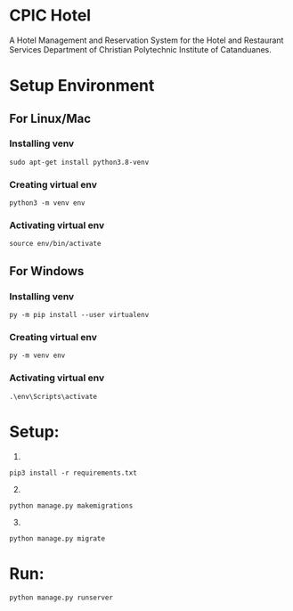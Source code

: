 # CPIC Hotel
A Hotel Management and Reservation System for the Hotel and Restaurant Services Department of Christian Polytechnic Institute of Catanduanes.

# Setup Environment

## For Linux/Mac
### Installing venv 
```shell 
sudo apt-get install python3.8-venv
```
### Creating virtual env
```shell 
python3 -m venv env
```
### Activating virtual env
```shell 
source env/bin/activate
```

## For Windows
### Installing venv
```shell 
py -m pip install --user virtualenv
```
### Creating virtual env
```shell 
py -m venv env
```
### Activating virtual env
```shell 
.\env\Scripts\activate
```

# Setup:
1.
```shell
pip3 install -r requirements.txt
```
2.
```shell
python manage.py makemigrations
```
3.
```shell
python manage.py migrate
```
# Run:
```shell
python manage.py runserver
```
